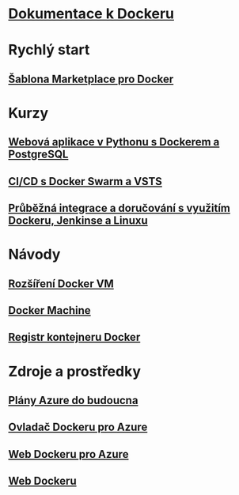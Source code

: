 # [Dokumentace k Dockeru](index.md)
# Rychlý start
## [Šablona Marketplace pro Docker](https://azuremarketplace.microsoft.com/en-us/marketplace/apps/CanonicalandMSOpenTech.DockerOnUbuntuServer1404LTS)
# Kurzy
## [Webová aplikace v Pythonu s Dockerem a PostgreSQL](/azure/app-service-web/app-service-web-tutorial-docker-python-postgresql-app)
## [CI/CD s Docker Swarm a VSTS](/azure/container-service/container-service-docker-swarm-mode-setup-ci-cd-acs-engine)
## [Průběžná integrace a doručování s využitím Dockeru, Jenkinse a Linuxu](/azure/virtual-machines/linux/tutorial-jenkins-github-docker-cicd)
# Návody
## [Rozšíření Docker VM](/azure/virtual-machines/linux/dockerextension)
## [Docker Machine](/azure/virtual-machines/linux/docker-machine)
## [Registr kontejneru Docker](/azure/container-registry/container-registry-get-started-portal)
# Zdroje a prostředky
## [Plány Azure do budoucna](https://azure.microsoft.com/roadmap/)
## [Ovladač Dockeru pro Azure](https://docs.docker.com/machine/drivers/azure/)
## [Web Dockeru pro Azure](https://www.docker.com/docker-azure)
## [Web Dockeru](https://docker.com)
